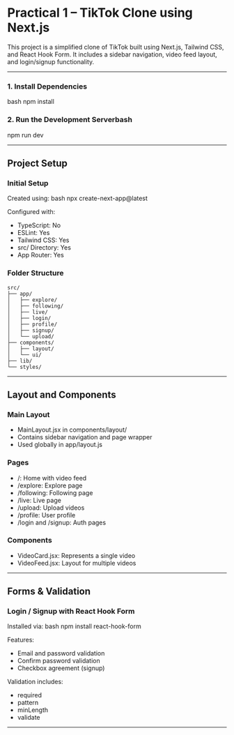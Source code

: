# Practical 1 – TikTok Clone using Next.js

This project is a simplified clone of TikTok built using Next.js, Tailwind CSS, and React Hook Form. It includes a sidebar navigation, video feed layout, and login/signup functionality.

---

### 1. Install Dependencies
bash
npm install

### 2. Run the Development Serverbash
npm run dev

---

## Project Setup

### Initial Setup
Created using:
bash
npx create-next-app@latest


Configured with:
- TypeScript: No
- ESLint: Yes
- Tailwind CSS: Yes
- src/ Directory: Yes
- App Router: Yes

### Folder Structure
```
src/
├── app/
│   ├── explore/
│   ├── following/
│   ├── live/
│   ├── login/
│   ├── profile/
│   ├── signup/
│   └── upload/
├── components/
│   ├── layout/
│   └── ui/
├── lib/
└── styles/
```
---

## Layout and Components

### Main Layout
- MainLayout.jsx in components/layout/
- Contains sidebar navigation and page wrapper
- Used globally in app/layout.js

### Pages
- /: Home with video feed
- /explore: Explore page
- /following: Following page
- /live: Live page
- /upload: Upload videos
- /profile: User profile
- /login and /signup: Auth pages

### Components
- VideoCard.jsx: Represents a single video
- VideoFeed.jsx: Layout for multiple videos

---

## Forms & Validation

### Login / Signup with React Hook Form
Installed via:
bash
npm install react-hook-form

Features:
- Email and password validation
- Confirm password validation
- Checkbox agreement (signup)

Validation includes:
- required
- pattern
- minLength
- validate

---